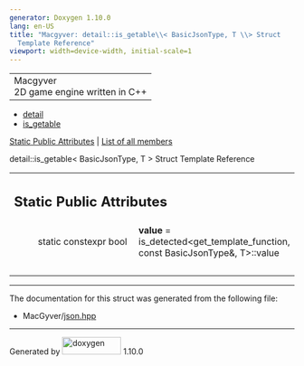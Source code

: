 ```yaml
---
generator: Doxygen 1.10.0
lang: en-US
title: "Macgyver: detail::is_getable\\< BasicJsonType, T \\> Struct
  Template Reference"
viewport: width=device-width, initial-scale=1
---
```


<div id="top">

<div id="titlearea">

<table data-cellspacing="0" data-cellpadding="0">
<colgroup>
<col style="width: 100%" />
</colgroup>
<tbody>
<tr id="projectrow" class="odd">
<td id="projectalign"><div id="projectname">
Macgyver
</div>
<div id="projectbrief">
2D game engine written in C++
</div></td>
</tr>
</tbody>
</table>

</div>

<div id="main-nav">

</div>

<div id="nav-path" class="navpath">

- <a href="namespacedetail.html" class="el">detail</a>
- <a href="structdetail_1_1is__getable.html" class="el">is_getable</a>

</div>

</div>

<div class="header">

<div class="summary">

[Static Public Attributes](#pub-static-attribs) \| [List of all
members](structdetail_1_1is__getable-members.html)

</div>

<div class="headertitle">

<div class="title">

detail::is_getable\< BasicJsonType, T \> Struct Template Reference

</div>

</div>

</div>

<div class="contents">

<table class="memberdecls">
<colgroup>
<col style="width: 50%" />
<col style="width: 50%" />
</colgroup>
<tbody>
<tr class="odd heading">
<td colspan="2"><h2 id="static-public-attributes"
class="groupheader"><span id="pub-static-attribs"></span> Static Public
Attributes</h2></td>
</tr>
<tr id="r_a8084749fd3669ae3e68aa91b88f1866b"
class="even memitem:a8084749fd3669ae3e68aa91b88f1866b">
<td class="memItemLeft" style="text-align: right;"
data-valign="top"><span id="a8084749fd3669ae3e68aa91b88f1866b"></span>
static constexpr bool </td>
<td class="memItemRight" data-valign="bottom"><strong>value</strong> =
is_detected&lt;get_template_function, const BasicJsonType&amp;,
T&gt;::value</td>
</tr>
<tr class="odd separator:a8084749fd3669ae3e68aa91b88f1866b">
<td colspan="2" class="memSeparator"> </td>
</tr>
</tbody>
</table>

------------------------------------------------------------------------

The documentation for this struct was generated from the following file:

- MacGyver/<a href="json_8hpp_source.html" class="el">json.hpp</a>

</div>

------------------------------------------------------------------------

<span class="small">Generated
by [<img src="doxygen.svg" class="footer" width="104" height="31"
alt="doxygen" />](https://www.doxygen.org/index.html) 1.10.0</span>
